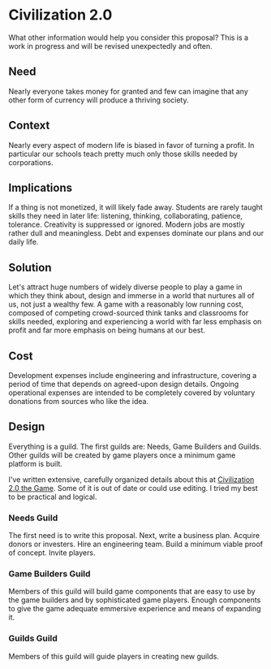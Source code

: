 # Civilization 2.0
What other information would help you consider this proposal? This is a work in progress and will be revised unexpectedly and often.
## Need
Nearly everyone takes money for granted and few can imagine that any other form of currency will produce a thriving society. 

## Context
Nearly every aspect of modern life is biased in favor of turning a profit. In particular our schools teach pretty much only those skills needed by corporations.

## Implications
If a thing is not monetized, it will likely fade away. Students are rarely taught skills they need in later life: listening, thinking, collaborating, patience, tolerance. Creativity is suppressed or ignored. Modern jobs are mostly rather dull and meaningless. Debt and expenses dominate our plans and our daily life.

## Solution
Let's attract huge numbers of widely diverse people to play a game in which they think about, design and immerse in a world that nurtures all of us, not just a wealthy few. A game with a reasonably low running cost, composed of competing crowd-sourced think tanks and classrooms for skills needed, exploring and experiencing a world with far less emphasis on profit and far more emphasis on being humans at our best.

## Cost
Development expenses include engineering and infrastructure, covering a period of time that depends on agreed-upon design details. Ongoing operational expenses are intended to be completely covered by voluntary donations from sources who like the idea.

## Design
Everything is a guild. The first guilds are: Needs, Game Builders and Guilds. Other guilds will be created by game players once a minimum game platform is built.

I've written extensive, carefully organized details about this at [Civilization 2.0 the Game](http://www.game.civilization2.org). Some of it is out of date or could use editing. I tried my best to be practical and logical.

### Needs Guild
The first need is to write this proposal. Next, write a business plan. Acquire donors or investers. Hire an engineering team. Build a minimum viable proof of concept. Invite players.

### Game Builders Guild
Members of this guild will build game components that are easy to use by the game builders and by sophisticated game players. Enough components to give the game adequate emmersive experience and means of expanding it.

### Guilds Guild
Members of this guild will guide players in creating new guilds.